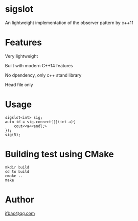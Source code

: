 # sigslot
An lightweight implementation of the observer pattern by c++11

# Features
Very lightweight

Built with modern C++14 features

No dpendency, only c++ stand library

Head file only


# Usage
```
sigslot<int> sig;
auto id = sig.connect([](int a){
    cout<<a<<endl;>
});
sig(5);
```

# Building test using CMake
```
mkdir build
cd to build
cmake ..
make
```


# Author
ifbao@qq.com

